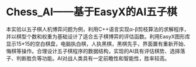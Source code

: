 # Chess_AI——基于EasyX的AI五子棋
本实验以五子棋人机博弈问题为例，利用C++语言实现α-β剪枝算法的求解程序，并以棋型个数和权重为基础设计了适合五子棋博弈的评估函数。利用EasyX图形库显示15*15的空白棋盘，电脑执白棋，人执黑棋，黑棋先手，界面置有重新开始、悔棋等操作。合理设计五子棋程序的数据结构，实现的AI具有评估棋势、选择落子、判断胜负等功能。AI对战人类具有一定前瞻性和智能性，胜率较高。

